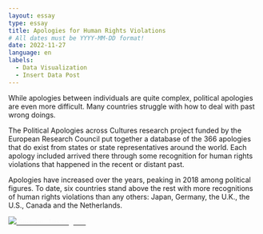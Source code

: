 ```yaml
---
layout: essay
type: essay
title: Apologies for Human Rights Violations
# All dates must be YYYY-MM-DD format!
date: 2022-11-27
language: en
labels:
  - Data Visualization
  - Insert Data Post
---
```


While apologies between individuals are quite complex, political apologies are even more difficult. Many countries struggle with how to deal with past wrong doings.

The Political Apologies across Cultures research project funded by the European Research Council put together a database of the 366 apologies that do exist from states or state representatives around the world. Each apology included arrived there through some recognition for human rights violations that happened in the recent or distant past.

Apologies have increased over the years, peaking in 2018 among political figures. To date, six countries stand above the rest with more recognitions of human rights violations than any others: Japan, Germany, the U.K., the U.S., Canada and the Netherlands.

<div class"content">
  <a href="https://www.instagram.com/p/ClMQDZsj9Er/?igshid=MDJmNzVkMjY=">
     <img class="ui centered medium image" src="https://raw.githubusercontent.com/duygudgd/insert-data/main/dataviz-archive/apologies-for-human-rights-violations/ApologiesForHRV-1.png">
  </a>
   <a href="https://www.instagram.com/p/ClMQDZsj9Er/?igshid=MDJmNzVkMjY=" class="ui bottom attached black label">
     <span style="color: #fafafa; font-family: 'Source Code Pro', monospace;"> <i class="large instagram icon"></i> See on Instagram </span>
   </a>
</div>

